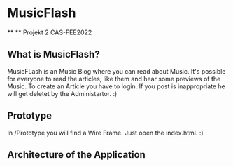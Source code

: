 # MusicFlash
** ** Projekt 2 CAS-FEE2022

## What is MusicFlash?

MusicFLash is an Music Blog where you can read about Music. It's possible for everyone to read the articles, like them and hear some previews of the Music. To create an Article you have to login. If you post is inappropriate he will get deletet by the Administartor. :)

## Prototype

In /Prototype you will find a Wire Frame. Just open the index.html. :)

## Architecture of the Application


